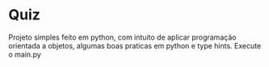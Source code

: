# Quiz
Projeto simples feito em python, com intuito de aplicar programação orientada a objetos, algumas boas praticas em python e type hints.
Execute o main.py
